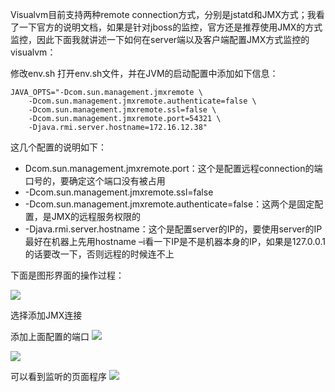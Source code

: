 Visualvm目前支持两种remote connection方式，分别是jstatd和JMX方式；我看了一下官方的说明文档，如果是针对jboss的监控，官方还是推荐使用JMX的方式监控，因此下面我就讲述一下如何在server端以及客户端配置JMX方式监控的visualvm：

修改env.sh
打开env.sh文件，并在JVM的启动配置中添加如下信息：

```
JAVA_OPTS="-Dcom.sun.management.jmxremote \
    -Dcom.sun.management.jmxremote.authenticate=false \
    -Dcom.sun.management.jmxremote.ssl=false \
    -Dcom.sun.management.jmxremote.port=54321 \
    -Djava.rmi.server.hostname=172.16.12.38"
```

这几个配置的说明如下：

* Dcom.sun.management.jmxremote.port：这个是配置远程connection的端口号的，要确定这个端口没有被占用
* -Dcom.sun.management.jmxremote.ssl=false 
* -Dcom.sun.management.jmxremote.authenticate=false：这两个是固定配置，是JMX的远程服务权限的
* -Djava.rmi.server.hostname：这个是配置server的IP的，要使用server的IP最好在机器上先用hostname –i看一下IP是不是机器本身的IP，如果是127.0.0.1的话要改一下，否则远程的时候连不上

下面是图形界面的操作过程：

![](/Users/chenyansong/Documents/note/images/jvm/visualvm.png)

选择添加JMX连接

添加上面配置的端口
![](/Users/chenyansong/Documents/note/images/jvm/visualvm2.png)

![](/Users/chenyansong/Documents/note/images/jvm/visualvm3.png)

可以看到监听的页面程序
![](/Users/chenyansong/Documents/note/images/jvm/visualvm4.png)

